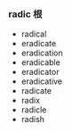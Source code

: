 ### radic  根

- radical
- eradicate
- eradication
- eradicable
- eradicator
- eradicative
- radicate
- radix
- radicle
- radish